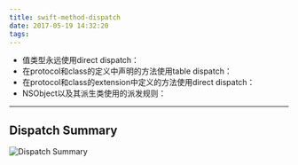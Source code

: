 ```yaml
---
title: swift-method-dispatch
date: 2017-05-19 14:32:20
tags:
---
```

* 值类型永远使用direct dispatch：
* 在protocol和class的定义中声明的方法使用table dispatch：
* 在protocol和class的extension中定义的方法使用direct dispatch：
* NSObject以及其派生类使用的派发规则：

---

## Dispatch Summary

![Dispatch Summary](http://www.timbertang.com/images/swift-dispatch.png)